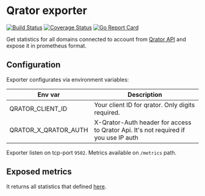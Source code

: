 # Qrator exporter
[![Build Status](https://travis-ci.org/StupidScience/qrator-exporter.svg?branch=master)](https://travis-ci.org/StupidScience/qrator-exporter)
[![Coverage Status](https://coveralls.io/repos/github/StupidScience/qrator-exporter/badge.svg)](https://coveralls.io/github/StupidScience/qrator-exporter)
[![Go Report Card](https://goreportcard.com/badge/github.com/StupidScience/qrator-exporter)](https://goreportcard.com/report/github.com/StupidScience/qrator-exporter)

Get statistics for all domains connected to account from [Qrator API](https://api.qrator.net/) and expose it in prometheus format.

## Configuration

Exporter configurates via environment variables:

|Env var|Description|
|---|---|
|QRATOR_CLIENT_ID|Your client ID for qrator. Only digits required.|
|QRATOR_X_QRATOR_AUTH|X-Qrator-Auth header for access to Qrator Api. It's not required if you use IP auth|

Exporter listen on tcp-port `9502`. Metrics available on `/metrics` path.

## Exposed metrics

It returns all statistics that defined [here](https://api.qrator.net/#types-statisticsresponse).
